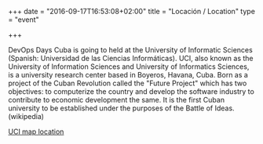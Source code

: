 +++
date = "2016-09-17T16:53:08+02:00"
title = "Locación / Location"
type = "event"

+++

DevOps Days Cuba is going to held at the University of Informatic Sciences (Spanish: Universidad de las Ciencias Informáticas). UCI, also known as the University of Information Sciences and University of Informatics Sciences, is a university research center based in Boyeros, Havana, Cuba. Born as a project of the Cuban Revolution called the "Future Project" which has two objectives: to computerize the country and develop the software industry to contribute to economic development the same. It is the first Cuban university to be established under the purposes of the Battle of Ideas. (wikipedia)

<a href="//www.uci.cu/contact" target="_new">UCI map location</a>

<!-- {{< event_map >}} -->
